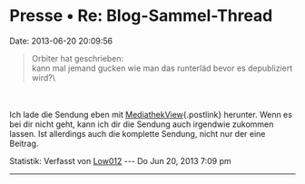 Presse • Re: Blog-Sammel-Thread
===============================

Date: 2013-06-20 20:09:56

> <div>
>
> Orbiter hat geschrieben:\
> kann mal jemand gucken wie man das runterläd bevor es depubliziert
> wird?\
>
> </div>

\
\
Ich lade die Sendung eben mit
[MediathekView](http://zdfmediathk.sourceforge.net/){.postlink}
herunter. Wenn es bei dir nicht geht, kann ich dir die Sendung auch
irgendwie zukommen lassen. Ist allerdings auch die komplette Sendung,
nicht nur der eine Beitrag.

Statistik: Verfasst von
[Low012](http://forum.yacy-websuche.de/memberlist.php?mode=viewprofile&u=62)
--- Do Jun 20, 2013 7:09 pm

------------------------------------------------------------------------

